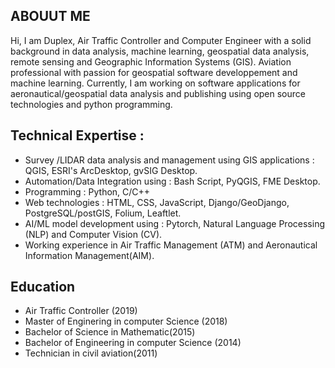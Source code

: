 ## ABOUUT ME

Hi, I am Duplex, Air Traffic Controller and Computer Engineer with a solid background in data analysis, machine learning, geospatial data analysis, remote sensing and Geographic Information Systems (GIS).
Aviation professional with passion for geospatial software developpement and machine learning.
Currently, I am working on software applications for aeronautical/geospatial data analysis and publishing using open source technologies and python programming.

## Technical Expertise :
- Survey /LIDAR data analysis and management using GIS applications : QGIS, ESRI's ArcDesktop, gvSIG Desktop.
- Automation/Data Integration using : Bash Script, PyQGIS, FME Desktop.
- Programming : Python, C/C++
- Web technologies : HTML, CSS, JavaScript, Django/GeoDjango, PostgreSQL/postGIS, Folium, Leaftlet.
- AI/ML model development using : Pytorch, Natural Language Processing (NLP) and Computer Vision (CV).
- Working experience in Air Traffic Management (ATM) and Aeronautical Information Management(AIM).

## Education
- Air Traffic Controller (2019)
- Master of Enginering in computer Science (2018)
- Bachelor of Science in Mathematic(2015)
- Bachelor of Engineering in computer Science  (2014)
- Technician in civil aviation(2011)
<!--
**YOUNKAP/YOUNKAP** is a ✨ _special_ ✨ repository because its `README.md` (this file) appears on your GitHub profile.

Here are some ideas to get you started:

- 🔭 I’m currently working on ...
- 🌱 I’m currently learning ...
- 👯 I’m looking to collaborate on ...
- 🤔 I’m looking for help with ...
- 💬 Ask me about ...
- 📫 How to reach me: ...
- 😄 Pronouns: ...
- ⚡ Fun fact: ...
-->
